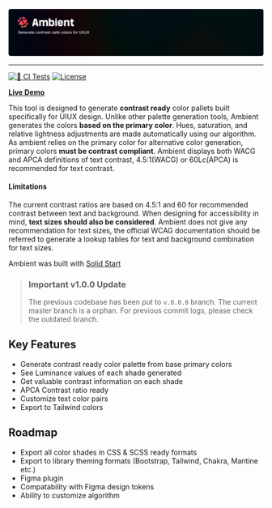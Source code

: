 ![Ambient - generate contrast safe colors for UIUX](https://github.com/kevintyj/ambient/raw/main/public/ambient.png)

---


[![🧪 CI Tests](https://github.com/kevintyj/ambient/actions/workflows/ci.yml/badge.svg?branch=main)](https://github.com/kevintyj/ambient/actions/workflows/ci.yml)
[![License](https://img.shields.io/github/license/kevintyj/ambient)](https://github.com/kevintyj/ambient/blob/main/LICENSE)

**[Live Demo](https://ambient.kevintyj.com)**

This tool is designed to generate **contrast ready** color pallets built specifically for UIUX design. Unlike other palette generation tools, Ambient generates the colors **based on the primary color**. Hues, saturation, and relative lightness adjustments are made automatically using our algorithm. As ambient relies on the primary color for alternative color generation, primary colors **must be contrast compliant**. Ambient displays both WACG and APCA definitions of text contrast, 4.5:1(WACG) or 60Lc(APCA) is recommended for text contrast. 

#### Limitations

The current contrast ratios are based on 4.5:1 and 60 for recommended contrast between text and background. When designing for accessibility in mind,  **text sizes should also be considered**. Ambient does not give any recommendation for text sizes, the official WCAG documentation should be referred to generate a lookup tables for text and background combination for text sizes.

Ambient was built with [Solid Start](https://solidjs.com)

> ### Important v1.0.0 Update
> The previous codebase has been put to `v.0.0.0` branch. The current master branch is a orphan.
> For previous commit logs, please check the outdated branch.

## Key Features
- Generate contrast ready color palette from base primary colors
- See Luminance values of each shade generated
- Get valuable contrast information on each shade
- APCA Contrast ratio ready
- Customize text color pairs
- Export to Tailwind colors

## Roadmap
- Export all color shades in CSS & SCSS ready formats
- Export to library theming formats (Bootstrap, Tailwind, Chakra, Mantine etc.) 
- Figma plugin
- Compatability with Figma design tokens
- Ability to customize algorithm
